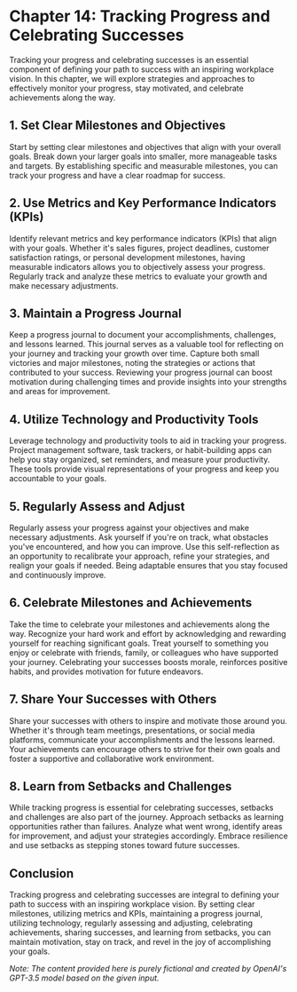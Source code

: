 Chapter 14: Tracking Progress and Celebrating Successes
=======================================================

Tracking your progress and celebrating successes is an essential component of defining your path to success with an inspiring workplace vision. In this chapter, we will explore strategies and approaches to effectively monitor your progress, stay motivated, and celebrate achievements along the way.

**1. Set Clear Milestones and Objectives**
------------------------------------------

Start by setting clear milestones and objectives that align with your overall goals. Break down your larger goals into smaller, more manageable tasks and targets. By establishing specific and measurable milestones, you can track your progress and have a clear roadmap for success.

**2. Use Metrics and Key Performance Indicators (KPIs)**
--------------------------------------------------------

Identify relevant metrics and key performance indicators (KPIs) that align with your goals. Whether it's sales figures, project deadlines, customer satisfaction ratings, or personal development milestones, having measurable indicators allows you to objectively assess your progress. Regularly track and analyze these metrics to evaluate your growth and make necessary adjustments.

**3. Maintain a Progress Journal**
----------------------------------

Keep a progress journal to document your accomplishments, challenges, and lessons learned. This journal serves as a valuable tool for reflecting on your journey and tracking your growth over time. Capture both small victories and major milestones, noting the strategies or actions that contributed to your success. Reviewing your progress journal can boost motivation during challenging times and provide insights into your strengths and areas for improvement.

**4. Utilize Technology and Productivity Tools**
------------------------------------------------

Leverage technology and productivity tools to aid in tracking your progress. Project management software, task trackers, or habit-building apps can help you stay organized, set reminders, and measure your productivity. These tools provide visual representations of your progress and keep you accountable to your goals.

**5. Regularly Assess and Adjust**
----------------------------------

Regularly assess your progress against your objectives and make necessary adjustments. Ask yourself if you're on track, what obstacles you've encountered, and how you can improve. Use this self-reflection as an opportunity to recalibrate your approach, refine your strategies, and realign your goals if needed. Being adaptable ensures that you stay focused and continuously improve.

**6. Celebrate Milestones and Achievements**
--------------------------------------------

Take the time to celebrate your milestones and achievements along the way. Recognize your hard work and effort by acknowledging and rewarding yourself for reaching significant goals. Treat yourself to something you enjoy or celebrate with friends, family, or colleagues who have supported your journey. Celebrating your successes boosts morale, reinforces positive habits, and provides motivation for future endeavors.

**7. Share Your Successes with Others**
---------------------------------------

Share your successes with others to inspire and motivate those around you. Whether it's through team meetings, presentations, or social media platforms, communicate your accomplishments and the lessons learned. Your achievements can encourage others to strive for their own goals and foster a supportive and collaborative work environment.

**8. Learn from Setbacks and Challenges**
-----------------------------------------

While tracking progress is essential for celebrating successes, setbacks and challenges are also part of the journey. Approach setbacks as learning opportunities rather than failures. Analyze what went wrong, identify areas for improvement, and adjust your strategies accordingly. Embrace resilience and use setbacks as stepping stones toward future successes.

**Conclusion**
--------------

Tracking progress and celebrating successes are integral to defining your path to success with an inspiring workplace vision. By setting clear milestones, utilizing metrics and KPIs, maintaining a progress journal, utilizing technology, regularly assessing and adjusting, celebrating achievements, sharing successes, and learning from setbacks, you can maintain motivation, stay on track, and revel in the joy of accomplishing your goals.

*Note: The content provided here is purely fictional and created by OpenAI's GPT-3.5 model based on the given input.*
